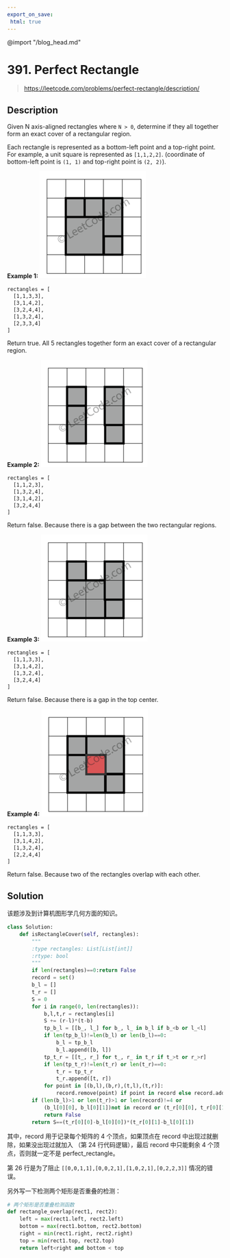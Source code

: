 ```yaml
---
export_on_save:
 html: true
---
```


@import "/blog_head.md"

# 391. Perfect Rectangle

> <https://leetcode.com/problems/perfect-rectangle/description/>

## Description

Given N axis-aligned rectangles where `N > 0`, determine if they all together form an exact cover of a rectangular region.

Each rectangle is represented as a bottom-left point and a top-right point. For example, a unit square is represented as `[1,1,2,2]`. (coordinate of bottom-left point is `(1, 1)` and top-right point is `(2, 2)`).

**Example 1:**
![](/LeetCode/rectangle_perfect.gif)
```
rectangles = [
  [1,1,3,3],
  [3,1,4,2],
  [3,2,4,4],
  [1,3,2,4],
  [2,3,3,4]
]
```
Return true. All 5 rectangles together form an exact cover of a rectangular region.


**Example 2:**
![](/LeetCode/rectangle_separated.gif)
```
rectangles = [
  [1,1,2,3],
  [1,3,2,4],
  [3,1,4,2],
  [3,2,4,4]
]
```
Return false. Because there is a gap between the two rectangular regions.

**Example 3:**
![](/LeetCode/rectangle_hole.gif)

```
rectangles = [
  [1,1,3,3],
  [3,1,4,2],
  [1,3,2,4],
  [3,2,4,4]
]
```
Return false. Because there is a gap in the top center.

**Example 4:**
![](/LeetCode/rectangle_intersect.gif)

```
rectangles = [
  [1,1,3,3],
  [3,1,4,2],
  [1,3,2,4],
  [2,2,4,4]
]
```
Return false. Because two of the rectangles overlap with each other.

## Solution

该题涉及到计算机图形学几何方面的知识。

```python {class=line-numbers}
class Solution:
    def isRectangleCover(self, rectangles):
        """
        :type rectangles: List[List[int]]
        :rtype: bool
        """
        if len(rectangles)==0:return False
        record = set()
        b_l = []
        t_r = []
        S = 0
        for i in range(0, len(rectangles)):
            b,l,t,r = rectangles[i]
            S += (r-l)*(t-b)
            tp_b_l = [[b_, l_] for b_, l_ in b_l if b_<b or l_<l]
            if len(tp_b_l)!=len(b_l) or len(b_l)==0:
                b_l = tp_b_l
                b_l.append([b, l])
            tp_t_r = [[t_, r_] for t_, r_ in t_r if t_>t or r_>r]
            if len(tp_t_r)!=len(t_r) or len(t_r)==0:
                t_r = tp_t_r
                t_r.append([t, r])
            for point in [(b,l),(b,r),(t,l),(t,r)]:
                record.remove(point) if point in record else record.add(point)
        if (len(b_l)>1 or len(t_r)>1 or len(record)!=4 or 
            (b_l[0][0], b_l[0][1])not in record or (t_r[0][0], t_r[0][1])not in record):
            return False
        return S==(t_r[0][0]-b_l[0][0])*(t_r[0][1]-b_l[0][1])
```

其中，record 用于记录每个矩阵的 4 个顶点，如果顶点在 record 中出现过就删除，如果没出现过就加入 （第 24 行代码逻辑），最后 record 中只能剩余 4 个顶点，否则就一定不是 perfect_rectangle。

第 26 行是为了阻止 `[[0,0,1,1],[0,0,2,1],[1,0,2,1],[0,2,2,3]]` 情况的错误。

另外写一下检测两个矩形是否重叠的检测：
```python
# 两个矩形是否重叠检测函数
def rectangle_overlap(rect1, rect2):
    left = max(rect1.left, rect2.left)
    bottom = max(rect1.bottom, rect2.bottom)
    right = min(rect1.right, rect2.right)
    top = min(rect1.top, rect2.top)
    return left<right and bottom < top
```
